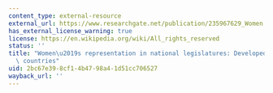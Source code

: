 ```yaml
---
content_type: external-resource
external_url: https://www.researchgate.net/publication/235967629_Women's_Representation_in_National_Legislatures_Developed_and_Developing_Countries
has_external_license_warning: true
license: https://en.wikipedia.org/wiki/All_rights_reserved
status: ''
title: "Women\u2019s representation in national legislatures: Developed and developing\
  \ countries"
uid: 2bc67e39-8cf1-4b47-98a4-1d51cc706527
wayback_url: ''
---
```

